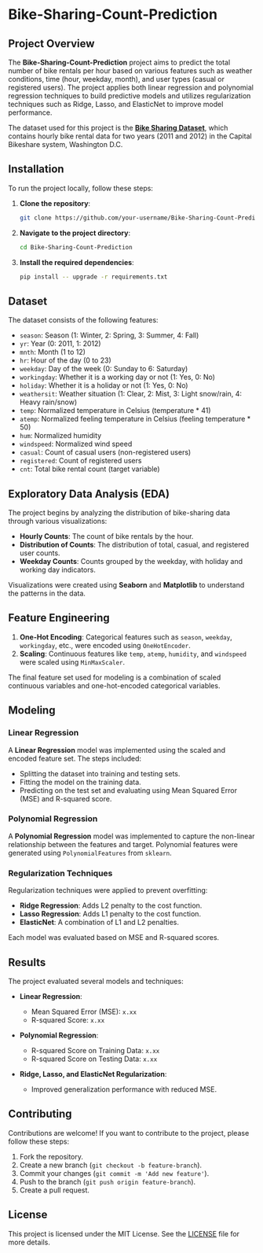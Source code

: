 # Bike-Sharing-Count-Prediction

## Project Overview

The **Bike-Sharing-Count-Prediction** project aims to predict the total number of bike rentals per hour based on various features such as weather conditions, time (hour, weekday, month), and user types (casual or registered users). The project applies both linear regression and polynomial regression techniques to build predictive models and utilizes regularization techniques such as Ridge, Lasso, and ElasticNet to improve model performance.

The dataset used for this project is the **[Bike Sharing Dataset](https://archive.ics.uci.edu/ml/datasets/Bike+Sharing+Dataset)**, which contains hourly bike rental data for two years (2011 and 2012) in the Capital Bikeshare system, Washington D.C.

## Installation

To run the project locally, follow these steps:

1. **Clone the repository**:
    ```bash
    git clone https://github.com/your-username/Bike-Sharing-Count-Prediction.git
    ```

2. **Navigate to the project directory**:
   ```bash
   cd Bike-Sharing-Count-Prediction
   ```

3. **Install the required dependencies**:
   ```bash
   pip install -- upgrade -r requirements.txt
   ```
   
## Dataset

The dataset consists of the following features:

- `season`: Season (1: Winter, 2: Spring, 3: Summer, 4: Fall)
- `yr`: Year (0: 2011, 1: 2012)
- `mnth`: Month (1 to 12)
- `hr`: Hour of the day (0 to 23)
- `weekday`: Day of the week (0: Sunday to 6: Saturday)
- `workingday`: Whether it is a working day or not (1: Yes, 0: No)
- `holiday`: Whether it is a holiday or not (1: Yes, 0: No)
- `weathersit`: Weather situation (1: Clear, 2: Mist, 3: Light snow/rain, 4: Heavy rain/snow)
- `temp`: Normalized temperature in Celsius (temperature * 41)
- `atemp`: Normalized feeling temperature in Celsius (feeling temperature * 50)
- `hum`: Normalized humidity
- `windspeed`: Normalized wind speed
- `casual`: Count of casual users (non-registered users)
- `registered`: Count of registered users
- `cnt`: Total bike rental count (target variable)

## Exploratory Data Analysis (EDA)

The project begins by analyzing the distribution of bike-sharing data through various visualizations:

- **Hourly Counts**: The count of bike rentals by the hour.
- **Distribution of Counts**: The distribution of total, casual, and registered user counts.
- **Weekday Counts**: Counts grouped by the weekday, with holiday and working day indicators.

Visualizations were created using **Seaborn** and **Matplotlib** to understand the patterns in the data.

## Feature Engineering

1. **One-Hot Encoding**: Categorical features such as `season`, `weekday`, `workingday`, etc., were encoded using `OneHotEncoder`.
2. **Scaling**: Continuous features like `temp`, `atemp`, `humidity`, and `windspeed` were scaled using `MinMaxScaler`.

The final feature set used for modeling is a combination of scaled continuous variables and one-hot-encoded categorical variables.

## Modeling

### Linear Regression

A **Linear Regression** model was implemented using the scaled and encoded feature set. The steps included:

- Splitting the dataset into training and testing sets.
- Fitting the model on the training data.
- Predicting on the test set and evaluating using Mean Squared Error (MSE) and R-squared score.

### Polynomial Regression

A **Polynomial Regression** model was implemented to capture the non-linear relationship between the features and target. Polynomial features were generated using `PolynomialFeatures` from `sklearn`.

### Regularization Techniques

Regularization techniques were applied to prevent overfitting:

- **Ridge Regression**: Adds L2 penalty to the cost function.
- **Lasso Regression**: Adds L1 penalty to the cost function.
- **ElasticNet**: A combination of L1 and L2 penalties.

Each model was evaluated based on MSE and R-squared scores.

## Results

The project evaluated several models and techniques:

- **Linear Regression**:
  - Mean Squared Error (MSE): `x.xx`
  - R-squared Score: `x.xx`
  
- **Polynomial Regression**:
  - R-squared Score on Training Data: `x.xx`
  - R-squared Score on Testing Data: `x.xx`
  
- **Ridge, Lasso, and ElasticNet Regularization**:
  - Improved generalization performance with reduced MSE.

## Contributing

Contributions are welcome! If you want to contribute to the project, please follow these steps:

1. Fork the repository.
2. Create a new branch (`git checkout -b feature-branch`).
3. Commit your changes (`git commit -m 'Add new feature'`).
4. Push to the branch (`git push origin feature-branch`).
5. Create a pull request.

## License

This project is licensed under the MIT License. See the [LICENSE](LICENSE) file for more details.
